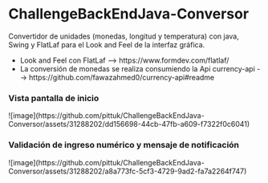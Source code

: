 # ChallengeBackEndJava-Conversor
Convertidor de unidades (monedas, longitud y temperatura) con java, Swing y FlatLaf para el Look and Feel de la interfaz gráfica.

<ul>
<li>Look and Feel con FlatLaf  --> https://www.formdev.com/flatlaf/</li>
<li>La conversión de monedas se realiza consumiendo la Api currency-api --> https://github.com/fawazahmed0/currency-api#readme </li>
</ul>
<h3>Vista pantalla de inicio</h3>
![image](https://github.com/pittuk/ChallengeBackEndJava-Conversor/assets/31288202/dd156698-44cb-47fb-a609-f7322f0c6041)

<h3>Validación de ingreso numérico y mensaje de notificación</h3>
![image](https://github.com/pittuk/ChallengeBackEndJava-Conversor/assets/31288202/a8a773fc-5cf3-4729-9ad2-fa7a2264f747)




